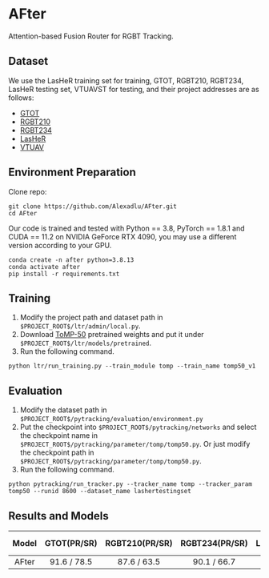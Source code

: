 # AFter
Attention-based Fusion Router for RGBT Tracking.

## Dataset
We use the LasHeR training set for training, GTOT, RGBT210, RGBT234, LasHeR testing set, VTUAVST for testing, and their project addresses are as follows:
* [GTOT](http://chenglongli.cn/code-dataset/)
* [RGBT210](http://chenglongli.cn/code-dataset/)
* [RGBT234](http://chenglongli.cn/code-dataset/)
* [LasHeR](https://github.com/BUGPLEASEOUT/LasHeR)
* [VTUAV](https://github.com/zhang-pengyu/DUT-VTUAV)

## Environment Preparation
Clone repo:  
```
git clone https://github.com/Alexadlu/AFter.git
cd AFter
```
Our code is trained and tested with Python == 3.8, PyTorch == 1.8.1 and CUDA == 11.2 on NVIDIA GeForce RTX 4090, you may use a different version according to your GPU.
```
conda create -n after python=3.8.13
conda activate after
pip install -r requirements.txt
```

## Training
1. Modify the project path and dataset path in `$PROJECT_ROOT$/ltr/admin/local.py`.  
2. Download [ToMP-50](https://drive.google.com/file/d/1dU1IYIv5x_7iOUVTgh8uOq36POFOQBWT/edit) pretrained weights and put it under `$PROJECT_ROOT$/ltr/models/pretrained`.
3. Run the following command.  
```
python ltr/run_training.py --train_module tomp --train_name tomp50_v1
```

## Evaluation
1. Modify the dataset path in `$PROJECT_ROOT$/pytracking/evaluation/environment.py`
2. Put the checkpoint into `$PROJECT_ROOT$/pytracking/networks` and select the checkpoint name in `$PROJECT_ROOT$/pytracking/parameter/tomp/tomp50.py`. Or just modify the checkpoint path in `$PROJECT_ROOT$/pytracking/parameter/tomp/tomp50.py`.  
3. Run the following command.  
```
python pytracking/run_tracker.py --tracker_name tomp --tracker_param tomp50 --runid 8600 --dataset_name lashertestingset
```

## Results and Models  
| Model | GTOT(PR/SR) | RGBT210(PR/SR) | RGBT234(PR/SR) | LasHeR(PR/NPR/SR) | VTUAV(PR/SR) | Checkpoint | Raw Result |
|:-------:|:-------------:|:----------------:|:----------------:|:-------------------:|:--------------:|:--------------:|:--------------:|
| AFter | 91.6 / 78.5   | 87.6 / 63.5      | 90.1 / 66.7      | 70.3 / 65.8 / 55.1    | 84.9 / 72.5    |




